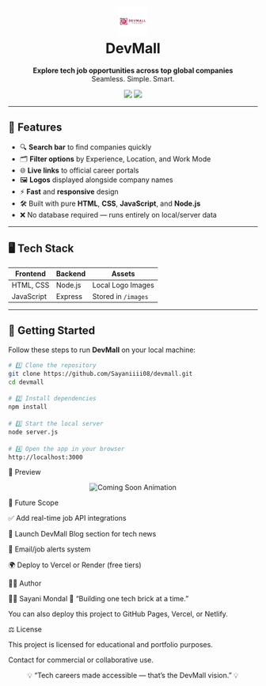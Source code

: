 <h1 align="center">
  <img src="public/Dev.png" alt="DevMall Logo" height="60"/>
  <br>
  DevMall
</h1>

<p align="center">
  <b>Explore tech job opportunities across top global companies</b><br>
  Seamless. Simple. Smart.
</p>

<p align="center">
  <img src="https://img.shields.io/badge/Made%20by-Sayaniiii08-blueviolet?style=for-the-badge" />
  <img src="https://img.shields.io/badge/Tech-HTML%20%7C%20CSS%20%7C%20JavaScript%20%7C%20Node.js-orange?style=for-the-badge" />
</p>

---

## 🚀 Features

- 🔍 **Search bar** to find companies quickly  
- 🗂 **Filter options** by Experience, Location, and Work Mode  
- 🌐 **Live links** to official career portals  
- 🖼 **Logos** displayed alongside company names  
- ⚡ **Fast** and **responsive** design  
- 🛠 Built with pure **HTML**, **CSS**, **JavaScript**, and **Node.js**  
- ❌ No database required — runs entirely on local/server data  

---

## 🖥️ Tech Stack

| Frontend      | Backend  | Assets             |
|---------------|----------|--------------------|
| HTML, CSS     | Node.js  | Local Logo Images  |
| JavaScript    | Express  | Stored in `/images`|

---

## 🚦 Getting Started

Follow these steps to run **DevMall** on your local machine:

```bash
# 1️⃣ Clone the repository
git clone https://github.com/Sayaniiii08/devmall.git
cd devmall

# 2️⃣ Install dependencies
npm install

# 3️⃣ Start the local server
node server.js

# 4️⃣ Open the app in your browser
http://localhost:3000
```

📸 Preview
<p align="center"> <img src="https://readme-typing-svg.herokuapp.com/?font=Fira+Code&size=22&duration=3000&pause=1000&color=F79A43&center=true&width=435&lines=🚧+DevMall+Preview+Coming+Soon...+🚀" alt="Coming Soon Animation"/> </p>

🧠 Future Scope

✅ Add real-time job API integrations

📝 Launch DevMall Blog section for tech news

🔔 Email/job alerts system

🌍 Deploy to Vercel or Render (free tiers)


🧑‍💻 Author

👩‍💻 Sayani Mondal
💬 “Building one tech brick at a time.”


You can also deploy this project to GitHub Pages, Vercel, or Netlify.

⚖️ License

This project is licensed for educational and portfolio purposes.

Contact for commercial or collaborative use.

<p align="center"> 💡 “Tech careers made accessible — that’s the DevMall vision.” 💡 </p> 
